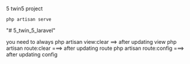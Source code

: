 5 twin5 project 

```
php artisan serve
```
"# 5_twin_5_laravel" 

you need to always 
php artisan view:clear ==> after updating view 
php artisan route:clear ===> after updating route
php artisan route:config ===> after updating config
